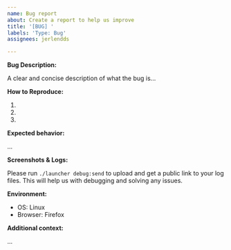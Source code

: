 ```yaml
---
name: Bug report
about: Create a report to help us improve
title: '[BUG] '
labels: 'Type: Bug'
assignees: jerlendds

---
```


**Bug Description:**

A clear and concise description of what the bug is...

**How to Reproduce:**

1. 
2. 
3. 


**Expected behavior:**

...

**Screenshots & Logs:**

Please run `./launcher debug:send` to upload and get a public link to your log files.
This will help us with debugging and solving any issues.

**Environment:**
 - OS: Linux 
 - Browser: Firefox


**Additional context:**

...

